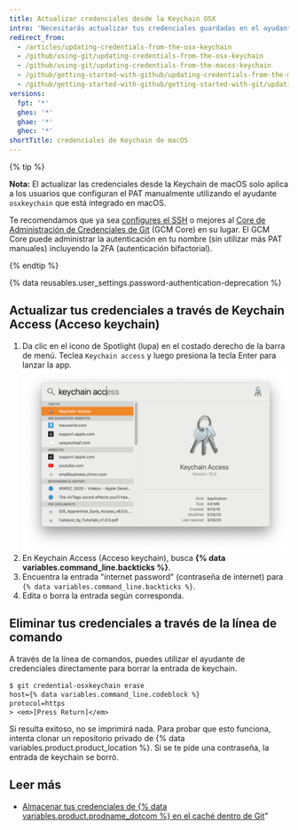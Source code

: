 ```yaml
---
title: Actualizar credenciales desde la Keychain OSX
intro: 'Necesitarás actualizar tus credenciales guardadas en el ayudante `git-credential-osxkeychain` si cambias tu{% ifversion not ghae %} nombre de usuario, contraseña, o{% endif %} token de acceso personal en {% data variables.product.product_name %}.'
redirect_from:
  - /articles/updating-credentials-from-the-osx-keychain
  - /github/using-git/updating-credentials-from-the-osx-keychain
  - /github/using-git/updating-credentials-from-the-macos-keychain
  - /github/getting-started-with-github/updating-credentials-from-the-macos-keychain
  - /github/getting-started-with-github/getting-started-with-git/updating-credentials-from-the-macos-keychain
versions:
  fpt: '*'
  ghes: '*'
  ghae: '*'
  ghec: '*'
shortTitle: credenciales de Keychain de macOS
---
```


{% tip %}

**Nota:** El actualizar las credenciales desde la Keychain de macOS solo aplica a los usuarios que configuran el PAT manualmente utilizando el ayudante `osxkeychain` que está integrado en macOS.

Te recomendamos que ya sea [configures el SSH](/articles/generating-an-ssh-key) o mejores al [Core de Administración de Credenciales de Git](/get-started/getting-started-with-git/caching-your-github-credentials-in-git) (GCM Core) en su lugar. El GCM Core puede administrar la autenticación en tu nombre (sin utilizar más PAT manuales) incluyendo la 2FA (autenticación bifactorial).

{% endtip %}

{% data reusables.user_settings.password-authentication-deprecation %}

## Actualizar tus credenciales a través de Keychain Access (Acceso keychain)

1. Da clic en el icono de Spotlight (lupa) en el costado derecho de la barra de menú. Teclea `Keychain access` y luego presiona la tecla Enter para lanzar la app. ![Barra Spotlight Search (Búsqueda de Spotlight)](/assets/images/help/setup/keychain-access.png)
2. En Keychain Access (Acceso keychain), busca **{% data variables.command_line.backticks %}**.
3. Encuentra la entrada "internet password" (contraseña de internet) para `{% data variables.command_line.backticks %}`.
4. Edita o borra la entrada según corresponda.

## Eliminar tus credenciales a través de la línea de comando

A través de la línea de comandos, puedes utilizar el ayudante de credenciales directamente para borrar la entrada de keychain.

```shell
$ git credential-osxkeychain erase
host={% data variables.command_line.codeblock %}
protocol=https
> <em>[Press Return]</em>
```

Si resulta exitoso, no se imprimirá nada. Para probar que esto funciona, intenta clonar un repositorio privado de {% data variables.product.product_location %}. Si se te pide una contraseña, la entrada de keychain se borró.

## Leer más

- [Almacenar tus credenciales de {% data variables.product.prodname_dotcom %} en el caché dentro de Git](/github/getting-started-with-github/caching-your-github-credentials-in-git/)"
